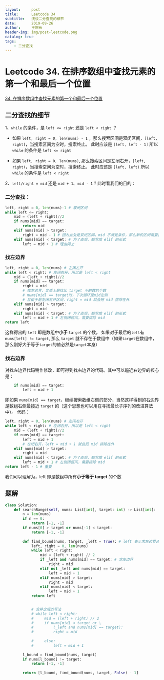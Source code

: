 ```yaml
---
layout:     post
title:      Leetcode 34
subtitle:   浅谈二分查找的细节
date:       2019-09-26
author:     王院长
header-img: img/post-leetcode.png
catalog: true
tags:
    - 二分查找
---
```


# Leetcode 34. 在排序数组中查找元素的第一个和最后一个位置

[34. 在排序数组中查找元素的第一个和最后一个位置](https://leetcode-cn.com/problems/find-first-and-last-position-of-element-in-sorted-array/solution/er-fen-cha-zhao-suan-fa-xi-jie-xiang-jie-by-labula/)

## 二分查找的细节
1、`while` 的条件，是 `left <= right` 还是 `left < right` ？
- 如果 `left, right = 0, len(nums) - 1` ，那么搜索区间是双闭区间，`[left, right]`，当搜索区间为空时，搜索终止。
此时应该是 `[left, left - 1]`
所以 `while` 的条件是 `left <= right`

- 如果 `left, right = 0, len(nums)`, 那么搜索区间是左闭右开，`[left, right)`，当搜索空间为空时，搜索终止。
此时应该是 `[left, left)`
所以 `while` 的条件是 `left < right`

2、`left/right = mid` 还是 `mid + 1`、`mid - 1` ?
此时看我们的目的：
### 二分查找：
```python
left, right = 0, len(nums)-1 # 双闭区间
while left <= right:
    mid = (left + right)//2
    if nums[mid] == target:
        return mid
    elif nums[mid] > target:
        right = mid - 1 # 因为此处是双闭区间，mid 不满足条件，那么新的区间需要排除 mid
    elif nums[mid] < target: # 为了直观，都写成 elif 的形式
        left = mid + 1 # 理由同上
```

### 找左边界
```python
left, right = 0, len(nums) # 左闭右开
while left < right: # 左闭右开，所以是 left < right
    mid = (left + right)//2
    if nums[mid] == target:
        right = mid
        # 找左边界，实质上是找比 target 小的数的个数
        # nums[mid] == target时，下次循环是mid左侧
        # 且由于是左闭右开区间，right = mid 就会把 mid 排除在外
    elif nums[mid] > target:
        right = mid
    elif nums[mid] < target: # 为了直观，都写成 elif 的形式
        left = mid + 1 # 左侧闭区间，需要排除 mid
return left
```
这样得出的 `left` 即是数组中**小于** `target` 的个数。
如果对于最后的`left`有`nums[left] != target`, 那么 `target` 就不存在于数组中（如果`target`在数组中，那么刚好大于等于`target`的值必然是`target`本身）

### 找右边界
对找左边界代码稍作修改，即可得到找右边界的代码。其中可以逼近右边界的核心是：
```python
    if nums[mid] == target:
        left = mid + 1
```
即如果 `nums[mid] == target`，继续搜索数组右侧的部分，当然这样得到的右边界是数组右侧最接近 `target` 的（这个思想也可以用在寻找最长子序列的改进算法中）。
代码：
```python
left, right = 0, len(nums) # 左闭右开
while left < right: # 左闭右开，所以是 left < right
    mid = (left + right)//2
    if nums[mid] == target:
        left = mid + 1
        # 左闭右开，left = mid + 1 就会把 mid 排除在外
    elif nums[mid] > target:
        right = mid
    elif nums[mid] < target: # 为了直观，都写成 elif 的形式
        left = mid + 1 # 左侧闭区间，需要排除 mid
return left - 1 # 重要
```
我们可以理解为，left 即是数组中所有**小于等于 target** 的个数

## 题解
```python
class Solution:
    def searchRange(self, nums: List[int], target: int) -> List[int]:
        n = len(nums)
        if n == 0:
            return [-1, -1]
        if nums[0] > target or nums[-1] < target:
            return [-1, -1]
        
        def find_bound(nums, target, _left = True): # left 表示求左边界还是右边界
            left, right = 0, len(nums)
            while left < right:
                mid = (left + right) // 2
                if _left and nums[mid] == target: # 求左边界
                    right = mid
                elif not _left and nums[mid] == target:
                    left = mid + 1
                elif nums[mid] > target:
                    right = mid
                elif nums[mid] < target:
                    left = mid + 1
            return left
            

            # 合并之后的写法
            # while left < right:
            #     mid = (left + right) // 2
            #     if nums[mid] < target or \
            #         (_left and nums[mid] == target):
            #         right = mid
                
            #     else:
            #         left = mid + 1
        
        l_bound = find_bound(nums, target)
        if nums[l_bound] != target:
            return [-1, -1]
        
        return [l_bound, find_bound(nums, target, False) - 1]
```